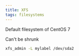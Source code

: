 ```yaml
---
title: XFS
tags: filesystems
---
```


Default filesystem of CentOS 7

Can't be shrunk

```bash
xfs_admin -L mylabel /dev/sda2
```
